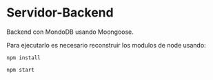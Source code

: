 # Servidor-Backend

Backend con MondoDB usando Moongoose.

Para ejecutarlo es necesario reconstruir los modulos de node usando:

```
npm install

```

```
npm start

```
